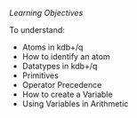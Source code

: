 _Learning Objectives_

To understand:

- Atoms in kdb+/q
- How to identify an atom
- Datatypes in kdb+/q
- Primitives
- Operator Precedence
- How to create a Variable
- Using Variables in Arithmetic
